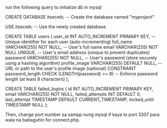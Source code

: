 run the following query to initialize db in mysql

CREATE DATABASE itsecwb;  -- Create the database named "myproject"

USE itsecwb;  -- Use the newly created database

CREATE TABLE users (
  user_id INT AUTO_INCREMENT PRIMARY KEY,  -- Unique identifier for each user (auto-incrementing)
  full_name VARCHAR(255) NOT NULL,  -- User's full name
  email VARCHAR(255) NOT NULL UNIQUE,  -- User's email address (unique to prevent duplicates)
  password VARCHAR(255) NOT NULL,  -- User's password (store securely using a hashing algorithm)
  profile_image VARCHAR(255) DEFAULT NULL,  -- URL or path to the user's profile image (optional)
  CONSTRAINT password_length CHECK (LENGTH(password) >= 8)  -- Enforce password length (at least 8 characters)
);

CREATE TABLE failed_logins (
    id INT AUTO_INCREMENT PRIMARY KEY,
    email VARCHAR(255) NOT NULL,
    failed_attempts INT DEFAULT 0,
    last_attempt TIMESTAMP DEFAULT CURRENT_TIMESTAMP,
    locked_until TIMESTAMP NULL
);


Then, change port number sa xampp nung mysql if kaya to port 3307 para wala na babaguhin for connect.php.
